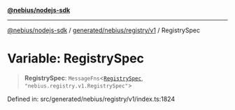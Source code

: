 [**@nebius/nodejs-sdk**](../../../../../README.md)

***

[@nebius/nodejs-sdk](../../../../../README.md) / [generated/nebius/registry/v1](../README.md) / RegistrySpec

# Variable: RegistrySpec

> **RegistrySpec**: `MessageFns`\<[`RegistrySpec`](../interfaces/RegistrySpec.md), `"nebius.registry.v1.RegistrySpec"`\>

Defined in: src/generated/nebius/registry/v1/index.ts:1824
